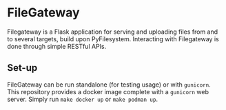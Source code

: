 # FileGateway

Filegateway is a Flask application for serving and uploading files from and to several targets, build upon PyFilesystem.
Interacting with Filegateway is done through simple RESTful APIs.

## Set-up
FileGateway can be run standalone (for testing usage) or with `gunicorn`. This repository provides a docker image complete with a `gunicorn` web server.
Simply run `make docker up` or `make podman up`.
